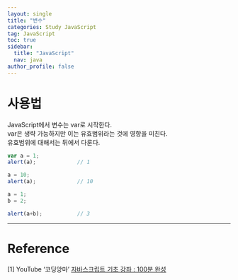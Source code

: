 ```yaml
---
layout: single
title: "변수"
categories: Study JavaScript
tag: JavaScript
toc: true
sidebar:
  title: "JavaScript"
  nav: java
author_profile: false
---
```


# 사용법
JavaScript에서 변수는 var로 시작한다.  
var은 생략 가능하지만 이는 유효범위라는 것에 영향을 미친다.  
유효범위에 대해서는 뒤에서 다룬다.
```javascript
var a = 1;
alert(a);             // 1

a = 10;
alert(a);             // 10
```
```javascript
a = 1;
b = 2;

alert(a+b);           // 3
```



---

# Reference

[1] YouTube ‘코딩앙마’ [자바스크립트 기초 강좌 : 100분 완성](https://youtu.be/KF6t61yuPCY)
